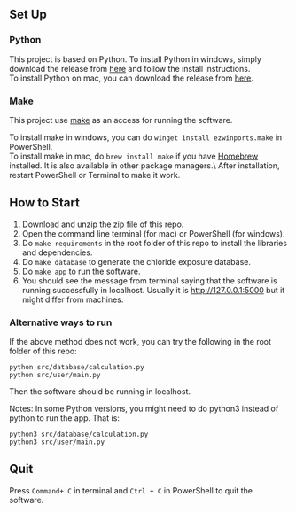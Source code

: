 ## Set Up

### Python
This project is based on Python. To install Python in windows, simply download the release from [here](https://www.python.org/downloads/windows/) and follow the install instructions.\
To install Python on mac, you can download the release from [here](https://www.python.org/downloads/macos/).



### Make
This project use [make](https://www.gnu.org/software/make/manual/make.html#Overview) as an access for running the software. 

To install make in windows, you can do 
`winget install ezwinports.make` in PowerShell. \
To install make in mac, do `brew install make` if you have [Homebrew](https://brew.sh/) installed. It is also available in other package managers.\ 
After installation, restart PowerShell or Terminal to make it work.

## How to Start

1. Download and unzip the zip file of this repo.
2. Open the command line terminal (for mac) or PowerShell (for windows).
3. Do `make requirements` in the root folder of this repo to install the libraries and dependencies.
4. Do  `make database` to generate the chloride exposure database.
5. Do  `make app` to run the software. 
6. You should see the message from terminal saying that the software is running successfully in localhost. Usually it is http://127.0.0.1:5000 but it might differ from machines.

### Alternative ways to run
If the above method does not work, you can try the following in the root folder of this repo:
```
python src/database/calculation.py
python src/user/main.py
```
Then the software should be running in localhost.


Notes: In some Python versions, you might need to do python3 instead of python to run the app. That is:
```
python3 src/database/calculation.py
python3 src/user/main.py
```

## Quit
Press `Command+ C` in terminal and `Ctrl + C` in PowerShell to quit the software.